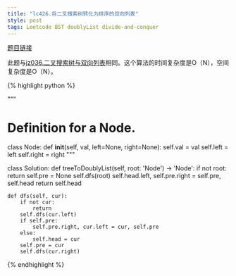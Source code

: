 ```yaml
---
title: "lc426.将二叉搜索树转化为排序的双向列表"
style: post
tags: Leetcode BST doublyList divide-and-conquer
---
```


[题目链接](https://leetcode-cn.com/problems/convert-binary-search-tree-to-sorted-doubly-linked-list/)

此题与[jz036.二叉搜索树与双向列表](https://1e0ndavid.github.io/jz036/)相同。这个算法的时间复杂度是O（N），空间复杂度是O（N）。

{% highlight python %}


"""
# Definition for a Node.
class Node:
    def __init__(self, val, left=None, right=None):
        self.val = val
        self.left = left
        self.right = right
"""

class Solution:
    def treeToDoublyList(self, root: 'Node') -> 'Node':
        if not root:
            return 
        self.pre = None
        self.dfs(root)
        self.head.left, self.pre.right = self.pre, self.head
        return self.head

    def dfs(self, cur):
        if not cur:
            return 
        self.dfs(cur.left)
        if self.pre:
            self.pre.right, cur.left = cur, self.pre
        else:
            self.head = cur
        self.pre = cur
        self.dfs(cur.right)

{% endhighlight %}

